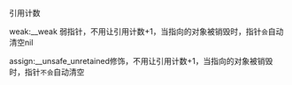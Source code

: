 引用计数

weak:\_\_weak 弱指针，不用让引用计数+1，当指向的对象被销毁时，指针`会`自动清空nil

assign:\_\_unsafe\_unretained修饰，不用让引用计数+1，当指向的对象被销毁时，指针`不会`自动清空
